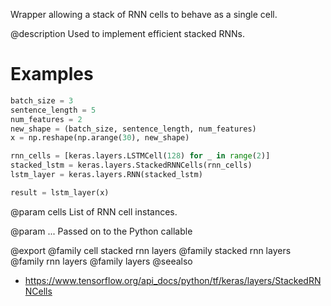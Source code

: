 Wrapper allowing a stack of RNN cells to behave as a single cell.

@description
Used to implement efficient stacked RNNs.

# Examples
```python
batch_size = 3
sentence_length = 5
num_features = 2
new_shape = (batch_size, sentence_length, num_features)
x = np.reshape(np.arange(30), new_shape)

rnn_cells = [keras.layers.LSTMCell(128) for _ in range(2)]
stacked_lstm = keras.layers.StackedRNNCells(rnn_cells)
lstm_layer = keras.layers.RNN(stacked_lstm)

result = lstm_layer(x)
```

@param cells
List of RNN cell instances.

@param ...
Passed on to the Python callable

@export
@family cell stacked rnn layers
@family stacked rnn layers
@family rnn layers
@family layers
@seealso
+ <https://www.tensorflow.org/api_docs/python/tf/keras/layers/StackedRNNCells>
